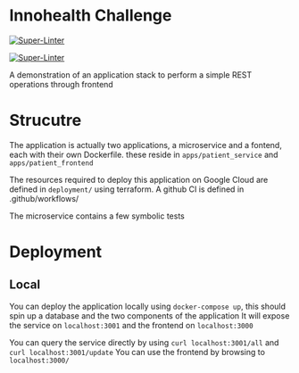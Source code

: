 # Innohealth Challenge

[![Super-Linter](https://github.com/UriCW/innohealth-challenge/actions/workflows/test-service.yml/badge.svg)](https://github.com/marketplace/actions/super-linter)

[![Super-Linter](https://github.com/<OWNER>/innohealth-challenge/actions/workflows/test-frontend.yml/badge.svg)](https://github.com/marketplace/actions/super-linter)




A demonstration of an application stack to perform a simple REST operations through frontend

# Strucutre
The application is actually two applications, a microservice and a fontend, each with their own Dockerfile.
these reside in `apps/patient_service` and `apps/patient_frontend`

The resources required to deploy this application on Google Cloud are defined in `deployment/` using terraform.
A github CI is defined in .github/workflows/ 

The microservice contains a few symbolic tests

# Deployment

## Local

You can deploy the application locally using `docker-compose up`, this should spin up a database and the two components of the application
It will expose the service on `localhost:3001` and the frontend on `localhost:3000`

You can query the service directly by using `curl localhost:3001/all` and `curl localhost:3001/update`
You can use the frontend by browsing to `localhost:3000/`

